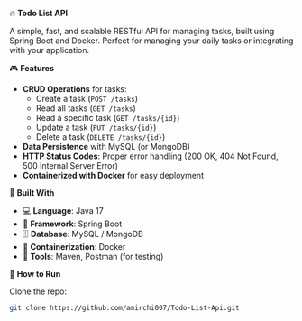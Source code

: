 🔥 **Todo List API**

A simple, fast, and scalable RESTful API for managing tasks, built using Spring Boot and Docker. Perfect for managing your daily tasks or integrating with your application.

🎮 **Features**

- **CRUD Operations** for tasks:
  - Create a task (`POST /tasks`)
  - Read all tasks (`GET /tasks`)
  - Read a specific task (`GET /tasks/{id}`)
  - Update a task (`PUT /tasks/{id}`)
  - Delete a task (`DELETE /tasks/{id}`)
- **Data Persistence** with MySQL (or MongoDB)
- **HTTP Status Codes**: Proper error handling (200 OK, 404 Not Found, 500 Internal Server Error)
- **Containerized with Docker** for easy deployment

🧱 **Built With**

- 💻 **Language**: Java 17
- 🚀 **Framework**: Spring Boot
- 🗄️ **Database**: MySQL / MongoDB
- 🐋 **Containerization**: Docker
- 🧰 **Tools**: Maven, Postman (for testing)

🚀 **How to Run**

Clone the repo:
```bash
git clone https://github.com/amirchi007/Todo-List-Api.git
